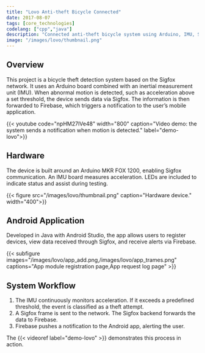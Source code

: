 ```yaml
---
title: "Lovo Anti-theft Bicycle Connected"
date: 2017-08-07
tags: [core_technologies]
codelang: ["cpp","java"]
description: "Connected anti-theft bicycle system using Arduino, IMU, Sigfox, and Firebase to detect motion and notify users."
image: "/images/lovo/thumbnail.png"
---
```


## Overview

This project is a bicycle theft detection system based on the Sigfox network. It uses an Arduino board combined with an inertial measurement unit (IMU). When abnormal motion is detected, such as acceleration above a set threshold, the device sends data via Sigfox. The information is then forwarded to Firebase, which triggers a notification to the user’s mobile application.

{{< youtube code="npHM27lVe48" width="800" caption="Video demo: the system sends a notification when motion is detected." label="demo-lovo">}}

## Hardware

The device is built around an Arduino MKR FOX 1200, enabling Sigfox communication. An IMU board measures acceleration. LEDs are included to indicate status and assist during testing.

{{< figure src="/images/lovo/thumbnail.png" caption="Hardware device." width="400">}}

## Android Application

Developed in Java with Android Studio, the app allows users to register devices, view data received through Sigfox, and receive alerts via Firebase.

{{< subfigure images="/images/lovo/app_add.png,/images/lovo/app_trames.png" captions="App module registration page,App request log page" >}}

## System Workflow

1. The IMU continuously monitors acceleration. If it exceeds a predefined threshold, the event is classified as a theft attempt.  
2. A Sigfox frame is sent to the network. The Sigfox backend forwards the data to Firebase.  
3. Firebase pushes a notification to the Android app, alerting the user.  

The {{< videoref label="demo-lovo" >}} demonstrates this process in action.
